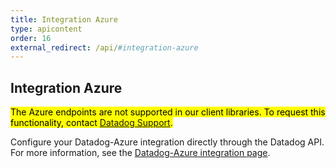 ```yaml
---
title: Integration Azure
type: apicontent
order: 16
external_redirect: /api/#integration-azure
---
```


## Integration Azure

<mark>The Azure endpoints are not supported in our client libraries. To request this functionality, contact [Datadog Support][1].</mark>

Configure your Datadog-Azure integration directly through the Datadog API.
For more information, see the [Datadog-Azure integration page][2].


[1]: /help
[2]: /integrations/azure

